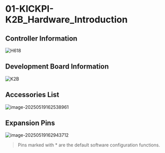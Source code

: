 # 01-KICKPI-K2B_Hardware_Introduction

## Controller Information

![H618](http://tanzhtanzh.oss-cn-shenzhen.aliyuncs.com/img/image-20240320092438171.png)

## Development Board Information

![K2B](http://tanzhtanzh.oss-cn-shenzhen.aliyuncs.com/img/image-20250514095329088.png)

## Accessories List

![image-20250519162538961](http://tanzhtanzh.oss-cn-shenzhen.aliyuncs.com/img/image-20250519162538961.png)

## Expansion Pins

![image-20250519162943712](http://tanzhtanzh.oss-cn-shenzhen.aliyuncs.com/img/image-20250519162943712.png)

> Pins marked with * are the default software configuration functions.